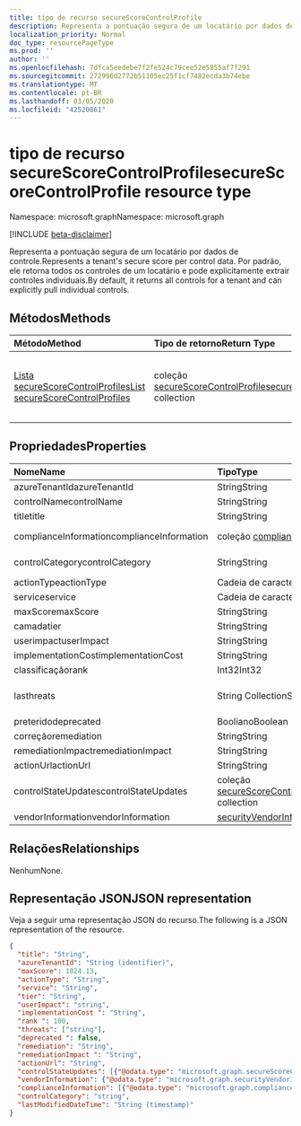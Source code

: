 ```yaml
---
title: tipo de recurso secureScoreControlProfile
description: Representa a pontuação segura de um locatário por dados de controle. Por padrão, ele retorna todos os controles de um locatário e pode explicitamente extrair controles individuais.
localization_priority: Normal
doc_type: resourcePageType
ms.prod: ''
author: ''
ms.openlocfilehash: 7dfca5eedebe7f2fe524c79cee52e5855af7f291
ms.sourcegitcommit: 272996d2772b51105ec25f1cf7482ecda3b74ebe
ms.translationtype: MT
ms.contentlocale: pt-BR
ms.lasthandoff: 03/05/2020
ms.locfileid: "42520861"
---
```

# <a name="securescorecontrolprofile-resource-type"></a><span data-ttu-id="dbf54-104">tipo de recurso secureScoreControlProfile</span><span class="sxs-lookup"><span data-stu-id="dbf54-104">secureScoreControlProfile resource type</span></span>

<span data-ttu-id="dbf54-105">Namespace: microsoft.graph</span><span class="sxs-lookup"><span data-stu-id="dbf54-105">Namespace: microsoft.graph</span></span>

[!INCLUDE [beta-disclaimer](../../includes/beta-disclaimer.md)]

<span data-ttu-id="dbf54-106">Representa a pontuação segura de um locatário por dados de controle.</span><span class="sxs-lookup"><span data-stu-id="dbf54-106">Represents a tenant's secure score per control data.</span></span> <span data-ttu-id="dbf54-107">Por padrão, ele retorna todos os controles de um locatário e pode explicitamente extrair controles individuais.</span><span class="sxs-lookup"><span data-stu-id="dbf54-107">By default, it returns all controls for a tenant and can explicitly pull individual controls.</span></span>


## <a name="methods"></a><span data-ttu-id="dbf54-108">Métodos</span><span class="sxs-lookup"><span data-stu-id="dbf54-108">Methods</span></span>

| <span data-ttu-id="dbf54-109">Método</span><span class="sxs-lookup"><span data-stu-id="dbf54-109">Method</span></span>   | <span data-ttu-id="dbf54-110">Tipo de retorno</span><span class="sxs-lookup"><span data-stu-id="dbf54-110">Return Type</span></span>|<span data-ttu-id="dbf54-111">Descrição</span><span class="sxs-lookup"><span data-stu-id="dbf54-111">Description</span></span>|
|:---------------|:--------|:----------|
|[<span data-ttu-id="dbf54-112">Lista secureScoreControlProfiles</span><span class="sxs-lookup"><span data-stu-id="dbf54-112">List secureScoreControlProfiles</span></span>](../api/securescorecontrolprofiles-list.md) | <span data-ttu-id="dbf54-113">coleção [secureScoreControlProfile](securescorecontrolprofiles.md)</span><span class="sxs-lookup"><span data-stu-id="dbf54-113">[secureScoreControlProfile](securescorecontrolprofiles.md) collection</span></span> |<span data-ttu-id="dbf54-114">Obtenha uma coleção de objetos secureScoreControlProfile.</span><span class="sxs-lookup"><span data-stu-id="dbf54-114">Get a collection of secureScoreControlProfile objects.</span></span>|


## <a name="properties"></a><span data-ttu-id="dbf54-115">Propriedades</span><span class="sxs-lookup"><span data-stu-id="dbf54-115">Properties</span></span>

|<span data-ttu-id="dbf54-116">Nome</span><span class="sxs-lookup"><span data-stu-id="dbf54-116">Name</span></span> |<span data-ttu-id="dbf54-117">Tipo</span><span class="sxs-lookup"><span data-stu-id="dbf54-117">Type</span></span> |<span data-ttu-id="dbf54-118">Descrição</span><span class="sxs-lookup"><span data-stu-id="dbf54-118">Description</span></span> |
|:--|:--|:--|
|   <span data-ttu-id="dbf54-119">azureTenantId</span><span class="sxs-lookup"><span data-stu-id="dbf54-119">azureTenantId</span></span>   |   <span data-ttu-id="dbf54-120">String</span><span class="sxs-lookup"><span data-stu-id="dbf54-120">String</span></span>  |   <span data-ttu-id="dbf54-121">Cadeia de caracteres GUID para ID do locatário.</span><span class="sxs-lookup"><span data-stu-id="dbf54-121">GUID string for tenant ID.</span></span>  |
|   <span data-ttu-id="dbf54-122">controlName</span><span class="sxs-lookup"><span data-stu-id="dbf54-122">controlName</span></span> |   <span data-ttu-id="dbf54-123">String</span><span class="sxs-lookup"><span data-stu-id="dbf54-123">String</span></span>  |   <span data-ttu-id="dbf54-124">Nome do controle.</span><span class="sxs-lookup"><span data-stu-id="dbf54-124">Name of the control.</span></span> |
|   <span data-ttu-id="dbf54-125">title</span><span class="sxs-lookup"><span data-stu-id="dbf54-125">title</span></span>   |   <span data-ttu-id="dbf54-126">String</span><span class="sxs-lookup"><span data-stu-id="dbf54-126">String</span></span>  |   <span data-ttu-id="dbf54-127">Título do controle.</span><span class="sxs-lookup"><span data-stu-id="dbf54-127">Title of the control.</span></span>   |
| <span data-ttu-id="dbf54-128">complianceInformation</span><span class="sxs-lookup"><span data-stu-id="dbf54-128">complianceInformation</span></span> | <span data-ttu-id="dbf54-129">coleção [complianceInformation](complianceinformation.md)</span><span class="sxs-lookup"><span data-stu-id="dbf54-129">[complianceInformation](complianceinformation.md) collection</span></span> | <span data-ttu-id="dbf54-130">O conjunto de informações de conformidade associadas ao controle de Pontuação segura</span><span class="sxs-lookup"><span data-stu-id="dbf54-130">The collection of compliance information associated with secure score control</span></span> |
|   <span data-ttu-id="dbf54-131">controlCategory</span><span class="sxs-lookup"><span data-stu-id="dbf54-131">controlCategory</span></span> |   <span data-ttu-id="dbf54-132">String</span><span class="sxs-lookup"><span data-stu-id="dbf54-132">String</span></span>  |   <span data-ttu-id="dbf54-133">Categoria de ação de controle (conta, dados, dispositivo, aplicativos, infraestrutura).</span><span class="sxs-lookup"><span data-stu-id="dbf54-133">Control action category (Account, Data, Device, Apps, Infrastructure).</span></span>  |
|   <span data-ttu-id="dbf54-134">actionType</span><span class="sxs-lookup"><span data-stu-id="dbf54-134">actionType</span></span>  |   <span data-ttu-id="dbf54-135">Cadeia de caracteres</span><span class="sxs-lookup"><span data-stu-id="dbf54-135">String</span></span>  |   <span data-ttu-id="dbf54-136">Tipo de ação de controle (configuração, revisão, comportamento).</span><span class="sxs-lookup"><span data-stu-id="dbf54-136">Control action type (Config, Review, Behavior).</span></span> |
|   <span data-ttu-id="dbf54-137">service</span><span class="sxs-lookup"><span data-stu-id="dbf54-137">service</span></span> |   <span data-ttu-id="dbf54-138">Cadeia de caracteres</span><span class="sxs-lookup"><span data-stu-id="dbf54-138">String</span></span>  |   <span data-ttu-id="dbf54-139">Serviço que possui o controle (Exchange, SharePoint, Azure AD).</span><span class="sxs-lookup"><span data-stu-id="dbf54-139">Service that owns the control (Exchange, Sharepoint, Azure AD).</span></span> |
|   <span data-ttu-id="dbf54-140">maxScore</span><span class="sxs-lookup"><span data-stu-id="dbf54-140">maxScore</span></span> |  <span data-ttu-id="dbf54-141">String</span><span class="sxs-lookup"><span data-stu-id="dbf54-141">String</span></span>  |   <span data-ttu-id="dbf54-142">A pontuação máxima obtida na data especificada.</span><span class="sxs-lookup"><span data-stu-id="dbf54-142">Current obtained max score on specified date.</span></span>   |
|   <span data-ttu-id="dbf54-143">camada</span><span class="sxs-lookup"><span data-stu-id="dbf54-143">tier</span></span> |  <span data-ttu-id="dbf54-144">String</span><span class="sxs-lookup"><span data-stu-id="dbf54-144">String</span></span>  |   <span data-ttu-id="dbf54-145">Camada de controle (Core, defesa profunda, avançada)</span><span class="sxs-lookup"><span data-stu-id="dbf54-145">Control tier (Core, Defense in Depth, Advanced.)</span></span>    |
|   <span data-ttu-id="dbf54-146">userimpact</span><span class="sxs-lookup"><span data-stu-id="dbf54-146">userImpact</span></span> |    <span data-ttu-id="dbf54-147">String</span><span class="sxs-lookup"><span data-stu-id="dbf54-147">String</span></span>  | <span data-ttu-id="dbf54-148">Impacto do usuário da implementação do controle (baixo, moderado, alto).</span><span class="sxs-lookup"><span data-stu-id="dbf54-148">User impact of implementing control (low, moderate, high).</span></span>    |
|   <span data-ttu-id="dbf54-149">implementationCost</span><span class="sxs-lookup"><span data-stu-id="dbf54-149">implementationCost</span></span> |    <span data-ttu-id="dbf54-150">String</span><span class="sxs-lookup"><span data-stu-id="dbf54-150">String</span></span>  |   <span data-ttu-id="dbf54-151">Custo do recurso do controle implemmentating (baixo, moderado, alto).</span><span class="sxs-lookup"><span data-stu-id="dbf54-151">Resource cost of implemmentating control (low, moderate, high).</span></span> |
|   <span data-ttu-id="dbf54-152">classificação</span><span class="sxs-lookup"><span data-stu-id="dbf54-152">rank</span></span> |  <span data-ttu-id="dbf54-153">Int32</span><span class="sxs-lookup"><span data-stu-id="dbf54-153">Int32</span></span>   |   <span data-ttu-id="dbf54-154">Classificação de pilha da Microsoft de controle.</span><span class="sxs-lookup"><span data-stu-id="dbf54-154">Microsoft's stack ranking of control.</span></span>   |
|   <span data-ttu-id="dbf54-155">las</span><span class="sxs-lookup"><span data-stu-id="dbf54-155">threats</span></span> |   <span data-ttu-id="dbf54-156">String Collection</span><span class="sxs-lookup"><span data-stu-id="dbf54-156">String Collection</span></span>   |   <span data-ttu-id="dbf54-157">Lista de ameaças o controle atenua (accountBreach, dataexclusão, dataExfiltration, dataderramamento, elevationOfPrivilege, maliciousInsider, passwordCracking, phishingOrWhaling, falsificação).</span><span class="sxs-lookup"><span data-stu-id="dbf54-157">List of threats the control mitigates (accountBreach,dataDeletion,dataExfiltration,dataSpillage,elevationOfPrivilege,maliciousInsider,passwordCracking,phishingOrWhaling,spoofing).</span></span> |
|   <span data-ttu-id="dbf54-158">preterido</span><span class="sxs-lookup"><span data-stu-id="dbf54-158">deprecated</span></span> |    <span data-ttu-id="dbf54-159">Booliano</span><span class="sxs-lookup"><span data-stu-id="dbf54-159">Boolean</span></span> |   <span data-ttu-id="dbf54-160">Sinalizador para indicar se um controle está depreciado.</span><span class="sxs-lookup"><span data-stu-id="dbf54-160">Flag to indicate if a control is depreciated.</span></span>   |
|   <span data-ttu-id="dbf54-161">correção</span><span class="sxs-lookup"><span data-stu-id="dbf54-161">remediation</span></span> |   <span data-ttu-id="dbf54-162">String</span><span class="sxs-lookup"><span data-stu-id="dbf54-162">String</span></span>  |   <span data-ttu-id="dbf54-163">Descrição do que o controle ajudará a corrigir.</span><span class="sxs-lookup"><span data-stu-id="dbf54-163">Description of what the control will help remediate.</span></span> |
|   <span data-ttu-id="dbf54-164">remediationImpact</span><span class="sxs-lookup"><span data-stu-id="dbf54-164">remediationImpact</span></span> | <span data-ttu-id="dbf54-165">String</span><span class="sxs-lookup"><span data-stu-id="dbf54-165">String</span></span>  |   <span data-ttu-id="dbf54-166">Descrição do impacto sobre os usuários da correção.</span><span class="sxs-lookup"><span data-stu-id="dbf54-166">Description of the impact on users of the remediation.</span></span> |
|   <span data-ttu-id="dbf54-167">actionUrl</span><span class="sxs-lookup"><span data-stu-id="dbf54-167">actionUrl</span></span> | <span data-ttu-id="dbf54-168">String</span><span class="sxs-lookup"><span data-stu-id="dbf54-168">String</span></span>  |   <span data-ttu-id="dbf54-169">URL para onde o controle pode ser acionado.</span><span class="sxs-lookup"><span data-stu-id="dbf54-169">URL to where the control can be actioned.</span></span> |
|   <span data-ttu-id="dbf54-170">controlStateUpdates</span><span class="sxs-lookup"><span data-stu-id="dbf54-170">controlStateUpdates</span></span> | <span data-ttu-id="dbf54-171">coleção [secureScoreControlStateUpdate](securescorecontrolstateupdate.md)</span><span class="sxs-lookup"><span data-stu-id="dbf54-171">[secureScoreControlStateUpdate](securescorecontrolstateupdate.md) collection</span></span> |    <span data-ttu-id="dbf54-172">Sinalizador para indicar onde o locatário marcou um controle (ignore, terceiros, revisado) (suporta [atualização](../api/securescorecontrolprofiles-update.md)).</span><span class="sxs-lookup"><span data-stu-id="dbf54-172">Flag to indicate where the tenant has marked a control (ignore, thirdParty, reviewed) (supports [update](../api/securescorecontrolprofiles-update.md)).</span></span> |
|   <span data-ttu-id="dbf54-173">vendorInformation</span><span class="sxs-lookup"><span data-stu-id="dbf54-173">vendorInformation</span></span> | [<span data-ttu-id="dbf54-174">securityVendorInformation</span><span class="sxs-lookup"><span data-stu-id="dbf54-174">securityVendorInformation</span></span>](securityvendorinformation.md) |

## <a name="relationships"></a><span data-ttu-id="dbf54-175">Relações</span><span class="sxs-lookup"><span data-stu-id="dbf54-175">Relationships</span></span>

<span data-ttu-id="dbf54-176">Nenhum</span><span class="sxs-lookup"><span data-stu-id="dbf54-176">None.</span></span>

## <a name="json-representation"></a><span data-ttu-id="dbf54-177">Representação JSON</span><span class="sxs-lookup"><span data-stu-id="dbf54-177">JSON representation</span></span>

<span data-ttu-id="dbf54-178">Veja a seguir uma representação JSON do recurso.</span><span class="sxs-lookup"><span data-stu-id="dbf54-178">The following is a JSON representation of the resource.</span></span>

<!-- {
  "blockType": "resource",
  "optionalProperties": [

  ],
  "@odata.type": "microsoft.graph.secureScoreControlProfile"
}-->

```json
{
  "title": "String",
  "azureTenantId": "String (identifier)",
  "maxScore": 1024.13,
  "actionType": "String",
  "service": "String",
  "tier": "String",
  "userImpact": "string",
  "implementationCost ": "String",
  "rank ": 100,
  "threats": ["string"],
  "deprecated ": false,
  "remediation": "String",
  "remediationImpact ": "String",
  "actionUrl": "String",
  "controlStateUpdates": [{"@odata.type": "microsoft.graph.secureScoreControlStateUpdate"}],
  "vendorInformation": {"@odata.type": "microsoft.graph.securityVendorInformation"},
  "complianceInformation": [{"@odata.type": "microsoft.graph.complianceInformation"}],
  "controlCategory": "string",
  "lastModifiedDateTime": "String (timestamp)"
}


```


<!--
{
  "type": "#page.annotation",
  "description": "secureScoreControlProfiles resource",
  "keywords": "",
  "section": "documentation",
  "tocPath": "",
  "suppressions": []
}
-->
